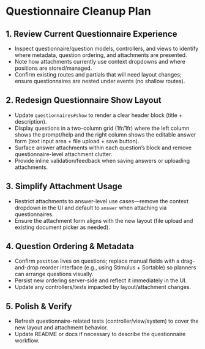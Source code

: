 # Questionnaire Cleanup Plan

## 1. Review Current Questionnaire Experience
- Inspect questionnaire/question models, controllers, and views to identify where metadata, question ordering, and attachments are presented.
- Note how attachments currently use context dropdowns and where positions are stored/managed.
- Confirm existing routes and partials that will need layout changes; ensure questionnaires are nested under events (no shallow routes).

## 2. Redesign Questionnaire Show Layout
- Update `questionnaires#show` to render a clear header block (title + description).
- Display questions in a two-column grid (1fr/1fr) where the left column shows the prompt/help and the right column shows the editable answer form (text input area + file upload + save button).
- Surface answer attachments within each question’s block and remove questionnaire-level attachment clutter.
- Provide inline validation/feedback when saving answers or uploading attachments.

## 3. Simplify Attachment Usage
- Restrict attachments to answer-level use cases—remove the context dropdown in the UI and default to `answer` when attaching via questionnaires.
- Ensure the attachment form aligns with the new layout (file upload and existing document picker as needed).

## 4. Question Ordering & Metadata
- Confirm `position` lives on questions; replace manual fields with a drag-and-drop reorder interface (e.g., using Stimulus + Sortable) so planners can arrange questions visually.
- Persist new ordering server-side and reflect it immediately in the UI.
- Update any controllers/tests impacted by layout/attachment changes.

## 5. Polish & Verify
- Refresh questionnaire-related tests (controller/view/system) to cover the new layout and attachment behavior.
- Update README or docs if necessary to describe the questionnaire workflow.
